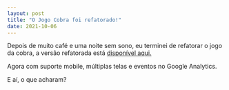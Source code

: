 ```yaml
---
layout: post
title: "O Jogo Cobra foi refatorado!"
date: 2021-10-06
---
```


Depois de muito café e uma noite sem sono, eu terminei de refatorar o jogo da cobra, a versão refatorada está [disponível aqui.](https://rafael-dev-21.netlify.app/jogos/snake-refactor)

Agora com suporte mobile, múltiplas telas e eventos no Google Analytics.

E aí, o que acharam?